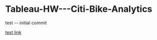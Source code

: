 # Tableau-HW---Citi-Bike-Analytics



 test -- initial commit   
 
[test link](https://public.tableau.com/views/TableauHW-CitiBikeAnalytics/Story1?:language=en-US&publish=yes&:display_count=n&:origin=viz_share_link)
